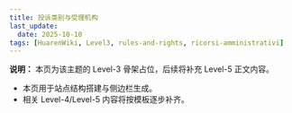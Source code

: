 ```yaml
---
title: 投诉类别与受理机构
last_update:
  date: 2025-10-10
tags: [HuarenWiki, Level3, rules-and-rights, ricorsi-amministrativi]
---
```

**说明：** 本页为该主题的 Level-3 骨架占位，后续将补充 Level-5 正文内容。

- 本页用于站点结构搭建与侧边栏生成。
- 相关 Level-4/Level-5 内容将按模板逐步补齐。
